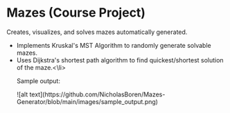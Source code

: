 # Mazes (Course Project)
Creates, visualizes, and solves mazes automatically generated. 
<ul>     
    <li> Implements Kruskal's MST Algorithm to randomly generate solvable mazes. </li> 
    <li> Uses Dijkstra's shortest path algorithm to find quickest/shortest solution of the maze.<\li> 

   <p> Sample output: </p> 
    ![alt text](https://github.com/NicholasBoren/Mazes-Generator/blob/main/images/sample_output.png)
